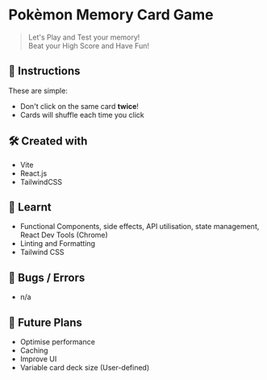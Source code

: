 # Pokèmon Memory Card Game

> Let's Play and Test your memory!  
> Beat your High Score and Have Fun!

## 👾 Instructions

These are simple:

-   Don't click on the same card **twice**!
-   Cards will shuffle each time you click

## 🛠️ Created with

-   Vite
-   React.js
-   TailwindCSS

## 🧠 Learnt

-   Functional Components, side effects, API utilisation, state management, React Dev Tools (Chrome)
-   Linting and Formatting
-   Tailwind CSS

## 🐞 Bugs / Errors

-   n/a

## 🚀 Future Plans

-   Optimise performance
-   Caching
-   Improve UI
-   Variable card deck size (User-defined)
